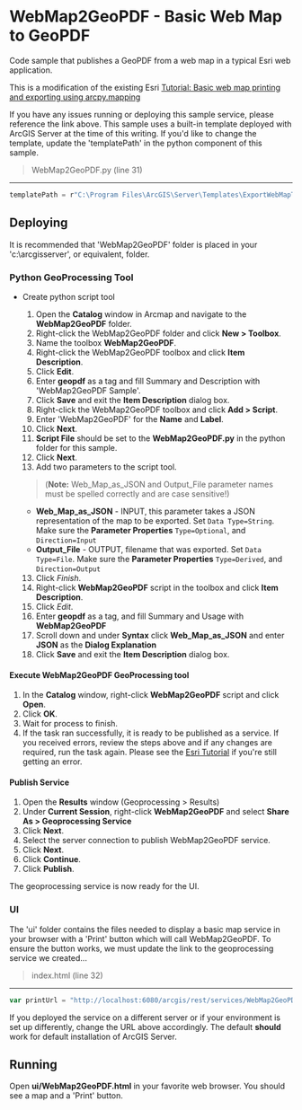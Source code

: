 # WebMap2GeoPDF - Basic Web Map to GeoPDF
Code sample that publishes a GeoPDF from a web map in a typical Esri web application.

This is a modification of the existing Esri [Tutorial: Basic web map printing and exporting using arcpy.mapping](http://server.arcgis.com/en/server/latest/publish-services/linux/gp-service-example-basic-high-quality-webmap-printing.htm)

If you have any issues running or deploying this sample service, please reference the link above.  This sample uses a built-in template deployed with ArcGIS Server at the time of this writing.  If you'd like to change the template, update the 'templatePath' in the python component of this sample.

> WebMap2GeoPDF.py (line 31)
___
```javascript
templatePath = r"C:\Program Files\ArcGIS\Server\Templates\ExportWebMapTemplates"
```

## Deploying
It is recommended that 'WebMap2GeoPDF' folder is placed in your 'c:\arcgisserver', or equivalent, folder.  

### Python GeoProcessing Tool
- Create python script tool
  1. Open the **Catalog** window in Arcmap and navigate to the **WebMap2GeoPDF** folder.
  2. Right-click the WebMap2GeoPDF folder and click **New > Toolbox**.
  3. Name the toolbox **WebMap2GeoPDF**.
  4. Right-click the WebMap2GeoPDF toolbox and click **Item Description**.
  5. Click **Edit**.
  6. Enter **geopdf** as a tag and fill Summary and Description with 'WebMap2GeoPDF Sample'.
  7. Click **Save** and exit the **Item Description** dialog box.
  8. Right-click the WebMap2GeoPDF toolbox and click **Add > Script**.
  9. Enter 'WebMap2GeoPDF' for the **Name** and **Label**.
  10. Click **Next**.
  11. **Script File** should be set to the **WebMap2GeoPDF.py** in the python folder for this sample.
  12. Click **Next**.
  12. Add two parameters to the script tool.  
    >(**Note:** Web_Map_as_JSON and Output_File parameter names must be spelled correctly and are case sensitive!)

    - **Web_Map_as_JSON** - INPUT, this parameter takes a JSON representation of the map to be exported.  Set `Data Type=String`.  Make sure the **Parameter Properties**
      `Type=Optional`, and `Direction=Input`
    - **Output_File** - OUTPUT, filename that was exported.  Set `Data Type=File`.  Make sure the **Parameter Properties** 
      `Type=Derived`, and `Direction=Output`
  13. Click *Finish*.
  14. Right-click **WebMap2GeoPDF** script in the toolbox and click **Item Description**.
  15. Click *Edit*.
  16. Enter **geopdf** as a tag, and fill Summary and Usage with **WebMap2GeoPDF**
  17. Scroll down and under **Syntax** click **Web_Map_as_JSON** and enter **JSON** as the **Dialog Explanation**
  18. Click **Save** and exit the **Item Description** dialog box.

#### Execute WebMap2GeoPDF GeoProcessing tool
1. In the **Catalog** window, right-click **WebMap2GeoPDF** script and click **Open**.
2. Click **OK**.  
3. Wait for process to finish.
4. If the task ran successfully, it is ready to be published as a service.  If you received errors, review the steps above and if any changes are required, run the task again.  Please see the [Esri Tutorial](http://server.arcgis.com/en/server/latest/publish-services/linux/gp-service-example-basic-high-quality-webmap-printing.htm) if you're still getting an error.  

#### Publish Service
1. Open the **Results** window (Geoprocessing > Results)
2. Under **Current Session**, right-click **WebMap2GeoPDF** and select **Share As > Geoprocessing Service**
3. Click **Next**.
4. Select the server connection to publish WebMap2GeoPDF service.
5. Click **Next**.
6. Click **Continue**.
6. Click **Publish**.

The geoprocessing service is now ready for the UI.

### UI
The 'ui' folder contains the files needed to display a basic map service in your browser with a 'Print' button which will call WebMap2GeoPDF.  To ensure the button works, we must update the link to the geoprocessing service we created...

> index.html (line 32)
___
```javascript
var printUrl = "http://localhost:6080/arcgis/rest/services/WebMap2GeoPDF/GPServer/WebMap2GeoPDF";
```

If you deployed the service on a different server or if your environment is set up differently, change the URL above accordingly.  The default **should** work for default installation of ArcGIS Server.  

## Running
Open **ui/WebMap2GeoPDF.html** in your favorite web browser.  You should see a map and a 'Print' button.  